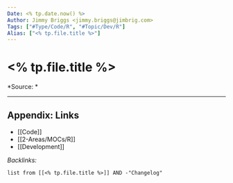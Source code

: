 ```yaml
---
Date: <% tp.date.now() %>
Author: Jimmy Briggs <jimmy.briggs@jimbrig.com>
Tags: ["#Type/Code/R", "#Topic/Dev/R"]
Alias: ["<% tp.file.title %>"]
---
```


# <% tp.file.title %>

*Source: *


***

## Appendix: Links

- [[Code]]
- [[2-Areas/MOCs/R]]
- [[Development]]

*Backlinks:*

```dataview
list from [[<% tp.file.title %>]] AND -"Changelog"
```